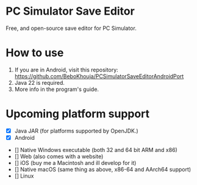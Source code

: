 # PC Simulator Save Editor

Free, and open-source save editor for PC Simulator.

# How to use
1. If you are in Android, visit this repository: https://github.com/BeboKhouja/PCSimulatorSaveEditorAndroidPort
2. Java 22 is required.
3. More info in the program's guide.

# Upcoming platform support
- [X] Java JAR (for platforms supported by OpenJDK.)
- [X] Android
- [] Native Windows executable (both 32 and 64 bit ARM and x86)
- [] Web (also comes with a website)
- [] iOS (buy me a Macintosh and ill develop for it)
- [] Native macOS (same thing as above, x86-64 and AArch64 support)
- [] Linux